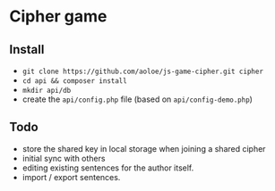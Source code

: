 # Cipher game

## Install

- `git clone https://github.com/aoloe/js-game-cipher.git cipher`
- `cd api && composer install`
- `mkdir api/db`
- create the `api/config.php` file (based on `api/config-demo.php`)

## Todo

- store the shared key in local storage when joining a shared cipher
- initial sync with others
- editing existing sentences for the author itself.
- import / export sentences.
